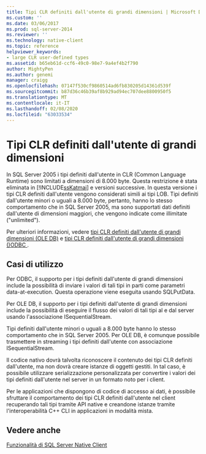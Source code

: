 ```yaml
---
title: Tipi CLR definiti dall'utente di grandi dimensioni | Microsoft Docs
ms.custom: ''
ms.date: 03/06/2017
ms.prod: sql-server-2014
ms.reviewer: ''
ms.technology: native-client
ms.topic: reference
helpviewer_keywords:
- large CLR user-defined types
ms.assetid: b65eb61d-ccf6-49c0-98e7-9a4ef4b2f790
author: MightyPen
ms.author: genemi
manager: craigg
ms.openlocfilehash: 07147f530cf9860514ad6fb830205d14361d539f
ms.sourcegitcommit: b87d36c46b39af8b929ad94ec707dee8800950f5
ms.translationtype: MT
ms.contentlocale: it-IT
ms.lasthandoff: 02/08/2020
ms.locfileid: "63033534"
---
```

# <a name="large-clr-user-defined-types"></a>Tipi CLR definiti dall'utente di grandi dimensioni
  In SQL Server 2005 i tipi definiti dall'utente in CLR (Common Language Runtime) sono limitati a dimensioni di 8.000 byte. Questa restrizione è stata eliminata in [!INCLUDE[ssKatmai](../../../includes/sskatmai-md.md)] e versioni successive. In questa versione i tipi CLR definiti dall'utente vengono considerati simili ai tipi LOB. Tipi definiti dall'utente minori o uguali a 8.000 byte, pertanto, hanno lo stesso comportamento che in SQL Server 2005, ma sono supportati dati definiti dall'utente di dimensioni maggiori, che vengono indicate come illimitate ("unlimited").  
  
 Per ulteriori informazioni, vedere [tipi CLR definiti dall'utente di grandi dimensioni &#40;OLE DB&#41;](../ole-db/large-clr-user-defined-types-ole-db.md) e [tipi CLR definiti dall'utente di grandi dimensioni &#40;&#41;ODBC ](../odbc/large-clr-user-defined-types-odbc.md).  
  
## <a name="use-cases"></a>Casi di utilizzo  
 Per ODBC, il supporto per i tipi definiti dall'utente di grandi dimensioni include la possibilità di inviare i valori di tali tipi in parti come parametri data-at-execution. Questa operazione viene eseguita usando SQLPutData.  
  
 Per OLE DB, il supporto per i tipi definiti dall'utente di grandi dimensioni include la possibilità di eseguire il flusso dei valori di tali tipi al e dal server usando l'associazione ISequentialStream.  
  
 Tipi definiti dall'utente minori o uguali a 8.000 byte hanno lo stesso comportamento che in SQL Server 2005. Per OLE DB, è comunque possibile trasmettere in streaming i tipi definiti dall'utente con associazione ISequentialStream.  
  
 Il codice nativo dovrà talvolta riconoscere il contenuto dei tipi CLR definiti dall'utente, ma non dovrà creare istanze di oggetti gestiti. In tal caso, è possibile utilizzare serializzazione personalizzata per convertire i valori dei tipi definiti dall'utente nel server in un formato noto per i client.  
  
 Per le applicazioni che dispongono di codice di accesso ai dati, è possibile sfruttare il comportamento dei tipi CLR definiti dall'utente nel client recuperando tali tipi tramite API native e creandone istanze tramite l'interoperabilità C++ CLI in applicazioni in modalità mista.  
  
## <a name="see-also"></a>Vedere anche  
 [Funzionalità di SQL Server Native Client](sql-server-native-client-features.md)  
  
  
